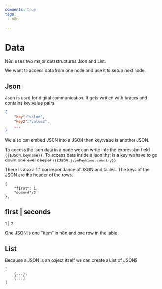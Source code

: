 ```yaml
---
comments: true
tags:
 - n8n

---
```

# Data
N8n uses two major datastructures Json and List.

We want to access data from one node and use it to setup next node.


## Json
Json is used for digital communication.
It gets written with braces and contains key:value pairs
```JSON
{
    "key":"value",
    "key2":"value2",
    ...
}
```
We also can embed JSON into a JSON then key:value is another JSON.

To access the json data in a node we can write into the expression field `{{$JSON.keyname}}`. 
To access data inside a json that is a key we have to go down one level deeper `{{$JSON.jsonKeyName.country}}`

There is also a 1:1 correspondance of JSON and tables. 
The keys of the JSON are the header of the rows.

```
{
    "first": 1,
    "second":2
},
```
first | seconds
---------------
  1   |  2

One JSON is one "item" in n8n and one row in the table.

## List
Because a JSON is an object itself we can create a List of JSONS

```
[
    {...},
    {...}
]
```

